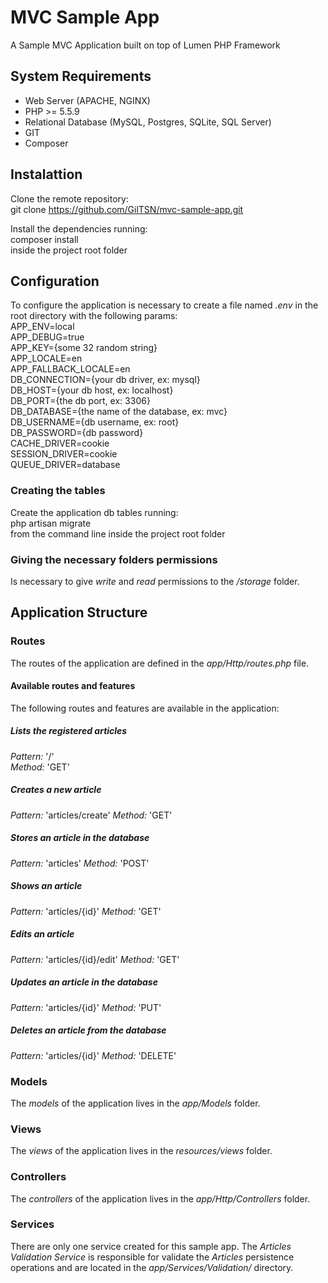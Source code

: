 # MVC Sample App

A Sample MVC Application built on top of Lumen PHP Framework

## System Requirements

* Web Server (APACHE, NGINX)
* PHP >= 5.5.9
* Relational Database (MySQL, Postgres, SQLite, SQL Server)
* GIT
* Composer

## Instalattion

Clone the remote repository:  
    git clone https://github.com/GilTSN/mvc-sample-app.git
    
Install the dependencies running:  
    composer install  
inside the project root folder

## Configuration

To configure the application is necessary to create a file named *.env* in the root directory with the following params:  
APP_ENV=local  
APP_DEBUG=true  
APP_KEY={some 32 random string}  
APP_LOCALE=en  
APP_FALLBACK_LOCALE=en  
DB_CONNECTION={your db driver, ex: mysql}  
DB_HOST={your db host, ex: localhost}  
DB_PORT={the db port, ex: 3306}  
DB_DATABASE={the name of the database, ex: mvc}  
DB_USERNAME={db username, ex: root}  
DB_PASSWORD={db password}  
CACHE_DRIVER=cookie  
SESSION_DRIVER=cookie  
QUEUE_DRIVER=database

### Creating the tables

Create the application db tables running:  
    php artisan migrate  
from the command line inside the project root folder

### Giving the necessary folders permissions

Is necessary to give *write* and *read* permissions to the */storage* folder.

## Application Structure

### Routes

The routes of the application are defined in the *app/Http/routes.php* file.

#### Available routes and features

The following routes and features are available in the application:  

##### Lists the registered articles
*Pattern:* '/'  
*Method:* 'GET'

##### Creates a new article
*Pattern:* 'articles/create'
*Method:* 'GET'

##### Stores an article in the database
*Pattern:* 'articles'
*Method:* 'POST'

##### Shows an article
*Pattern:* 'articles/{id}'
*Method:* 'GET'

##### Edits an article
*Pattern:* 'articles/{id}/edit'
*Method:* 'GET'

##### Updates an article in the database
*Pattern:* 'articles/{id}'
*Method:* 'PUT'

##### Deletes an article from the database
*Pattern:* 'articles/{id}'
*Method:* 'DELETE'

### Models

The *models* of the application lives in the *app/Models* folder.

### Views

The *views* of the application lives in the *resources/views* folder.

### Controllers

The *controllers* of the application lives in the *app/Http/Controllers* folder.

### Services

There are only one service created for this sample app. The *Articles Validation Service* is responsible for validate the 
*Articles* persistence operations and are located in the *app/Services/Validation/* directory.
